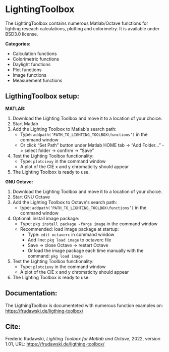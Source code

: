# LightingToolbox
The LightingToolbox contains numerous Matlab/Octave functions for lighting reseach calculations, plotting and colorimetry. It is available under BSD3.0 license.

**Categories:**
- Calculation functions
- Colorimetric functions
- Daylight functions
- Plot functions
- Image functions
- Measurement functions

## LigthingToolbox setup:
**MATLAB:**
1. Download the Lighting Toolbox and move it to a location of your choice.
2. Start Matlab
3. Add the Lighting Toolbox to Matlab's search path:
  	- Type: ```addpath(‘PATH_TO_LIGHTING_TOOLBOX\functions’)``` in the command window
    - Or click “Set Path” button under Matlab HOME tab -> “Add Folder…” -> select folder -> confirm -> “Save”
4. Test the Lighting Toolbox functionality:
    - Type: ```plotciexy``` in the command window
    - A plot of the CIE x and y chromaticity should appear
5. The Lighting Toolbox is ready to use.

**GNU Octave:**
1. Download the Lighting Toolbox and move it to a location of your choice.
2. Start GNU Octave
3. Add the Lighting Toolbox to Octave's search path:
    - type: ```addpath(‘PATH_TO_LIGHTING_TOOLBOX\functions’)``` in the command window
4. Optional: install image package:
    - Type: ```pkg install package -forge image``` in the command window
    - Recommended: load image package at startup:
      * Type: ```edit octaverc``` in command window
      * Add line: ```pkg load image``` to octaverc file
      * Save -> close Octave -> restart Octave
      * Or load the image package each time manually with the command: ```pkg load image```
5. Test the Lighting Toolbox functionality:
    - Type: ```plotciexy``` in the command window
    - A plot of the CIE x and y chromaticity should appear
6. The Lighting Toolbox is ready to use.

## Documentation:
The LigthingToolbox is documenteted with numerous function examples on: https://frudawski.de/ligthing-toolbox/

## Cite:
Frederic Rudawski, *Lighting Toolbox for Matlab and Octave*, 2022, version 1.01, URL: https://frudawski.de/ligthing-toolbox/

